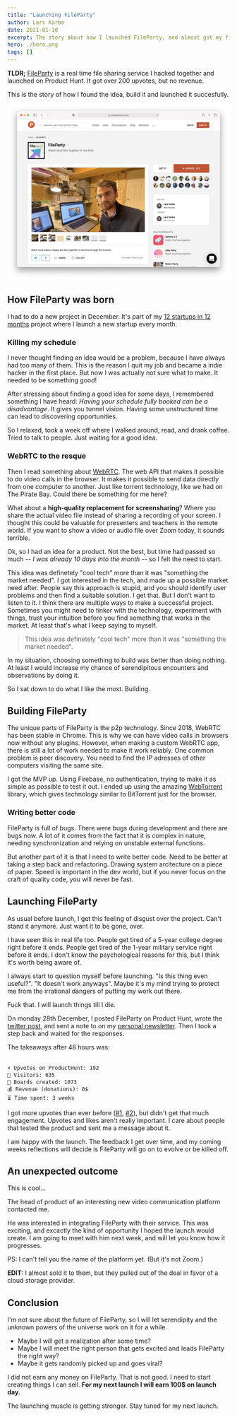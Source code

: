 ```yaml
---
title: "Launching FileParty"
author: Lars Karbo
date: 2021-01-10
excerpt: The story about how I launched FileParty, and almost got my first B2B sale.
hero: ./hero.png
tags: []
---
```


**TLDR;** [FileParty](https://fileparty.co/) is a real time file sharing service I hacked together and launched on Product Hunt. It got over 200 upvotes, but no revenue.

This is the story of how I found the idea, build it and launched it succesfully.


![Product Hunt screenshot](./product-hunt-screenshot.png)

## How FileParty was born

I had to do a new project in December. It's part of my [12 startups in 12 months](/12-startups-12-months) project where I launch a new startup every month.

### Killing my schedule

I never thought finding an idea would be a problem, because I have always had too many of them. This is the reason I quit my job and became a indie hacker in the first place. But now I was actually not sure what to make. It needed to be something good!

After stressing about finding a good idea for some days, I remembered something I have heard: *Having your schedule fully booked can be a disadvantage*. It gives you tunnel vision. Having some unstructured time can lead to discovering opportunities.

So I relaxed, took a week off where I walked around, read, and drank coffee. Tried to talk to people. Just waiting for a good idea.

### WebRTC to the resque

Then I read something about [WebRTC](https://developer.mozilla.org/en-US/docs/Web/API/WebRTC_API). The web API that makes it possible to do video calls in the browser. It makes it possible to send data directly from one computer to another. Just like torrent technology, like we had on The Pirate Bay. Could there be something for me here?

What about a **high-quality replacement for screensharing**? Where you share the actual video file instead of sharing a recording of your screen. I thought this could be valuable for presenters and teachers in the remote world. If you want to show a video or audio file over Zoom today, it sounds terrible.

Ok, so I had an idea for a product. Not the best, but time had passed so much -- *I was already 10 days into the month* -- so I felt the need to start.

This idea was definetely "cool tech" more than it was "something the market needed". I got interested in the tech, and made up a possible market need after. People say this approach is stupid, and you should identify user problems and then find a suitable solution. I get that. But I don't want to listen to it. I think there are multiple ways to make a successful project. Sometimes you might need to tinker with the technology, experiment with things, trust your intuition before you find something that works in the market. At least that's what I keep saying to myself.

> This idea was definetely "cool tech" more than it was "something the market needed".

In my situation, choosing something to build was better than doing nothing. At least I would increase my chance of serendipitous encounters and observations by doing it.

So I sat down to do what I like the most. Building.

## Building FileParty

The unique parts of FileParty is the p2p technology. Since 2018, WebRTC has been stable in Chrome. This is why we can have video calls in browsers now without any plugins. However, when making a custom WebRTC app, there is still a lot of work needed to make it work reliably. One common problem is peer discovery. You need to find the IP adresses of other computers visiting the same site.

I got the MVP up. Using Firebase, no authentication, trying to make it as simple as possible to test it out. I ended up using the amazing [WebTorrent](https://webtorrent.io/) library, which gives technology similar to BitTorrent just for the browser.

### Writing better code

FileParty is full of bugs. There were bugs during development and there are bugs now. A lot of it comes from the fact that it is complex in nature, needing synchronization and relying on unstable external functions. 

But another part of it is that I need to write better code. Need to be better at taking a step back and refactoring. Drawing system arcitecture on a piece of paper. Speed is important in the dev world, but if you never focus on the craft of quality code, you will never be fast.

## Launching FileParty

As usual before launch, I get this feeling of disgust over the project. Can't stand it anymore. Just want it to be gone, over.

I have seen this in real life too. People get tired of a 5-year college degree right before it ends. People get tired of the 1-year military service right before it ends. I don't know the psychological reasons for this, but I think it's worth being aware of.

I always start to question myself before launching. "Is this thing even useful?". "It doesn't work anyways". Maybe it's my mind trying to protect me from the irrational dangers of putting my work out there.

Fuck that. I will launch things till I die.

On monday 28th December, I posted FileParty on Product Hunt, wrote the [twitter post](https://twitter.com/larskarbo/status/1343469561903984640), and sent a note to on my [personal newsletter](/newsletter). Then I took a step back and waited for the responses.

The takeaways after 48 hours was:

```

⬆️ Upvotes on ProductHunt: 192
👀 Visitors: 635
🔗 Boards created: 1073
💰 Revenue (donations): 0$
⏳ Time spent: 3 weeks
```

I got more upvotes than ever before ([#1](https://www.producthunt.com/posts/focusmonkey), [#2](https://www.producthunt.com/posts/slapper)), but didn't get that much engagement. Upvotes and likes aren't really important. I care about people that tested the product and sent me a message about it.

I am happy with the launch. The feedback I get over time, and my coming weeks reflections will decide is FileParty will go on to evolve or be killed off.

## An unexpected outcome

This is cool...

The head of product of an interesting new video communication platform contacted me.

He was interested in integrating FileParty with their service. This was exciting, and excactly the kind of opportunity I hoped the launch would create. I am going to meet with him next week, and will let you know how it progresses.

PS: I can't tell you the name of the platform yet. (But it's not Zoom.)

**EDIT:** I almost sold it to them, but they pulled out of the deal in favor of a cloud storage provider.

## Conclusion


I'm not sure about the future of FileParty, so I will let serendipity and the unknown powers of the universe work on it for a while.

* Maybe I will get a realization after some time?
* Maybe I will meet the right person that gets excited and leads FileParty the right way?
* Maybe it gets randomly picked up and goes viral?
 

I did not earn any money on FileParty. That is not good. I need to start creating things I can sell. **For my next launch I will earn 100$ on launch day.**

The launching muscle is getting stronger. Stay tuned for my next launch.